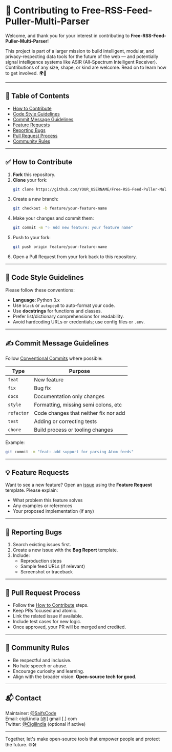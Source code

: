 # 🤝 Contributing to Free-RSS-Feed-Puller-Multi-Parser

Welcome, and thank you for your interest in contributing to **Free-RSS-Feed-Puller-Multi-Parser**!

This project is part of a larger mission to build intelligent, modular, and privacy-respecting data tools for the future of the web — and potentially signal intelligence systems like ASIR (All-Spectrum Intelligent Receiver). Contributions of any size, shape, or kind are welcome. Read on to learn how to get involved. 🌍🚀

---

## 📌 Table of Contents

- [How to Contribute](#how-to-contribute)
- [Code Style Guidelines](#code-style-guidelines)
- [Commit Message Guidelines](#commit-message-guidelines)
- [Feature Requests](#feature-requests)
- [Reporting Bugs](#reporting-bugs)
- [Pull Request Process](#pull-request-process)
- [Community Rules](#community-rules)

---

## ✅ How to Contribute

1. **Fork** this repository.
2. **Clone** your fork:
   ```bash
   git clone https://github.com/YOUR_USERNAME/Free-RSS-Feed-Puller-Multi-Parser.git
   ```
3. Create a new branch:
   ```bash
   git checkout -b feature/your-feature-name
   ```
4. Make your changes and commit them:
   ```bash
   git commit -m "✨ Add new feature: your feature name"
   ```
5. Push to your fork:
   ```bash
   git push origin feature/your-feature-name
   ```
6. Open a Pull Request from your fork back to this repository.

---

## 🎯 Code Style Guidelines

Please follow these conventions:

- **Language**: Python 3.x
- Use `black` or `autopep8` to auto-format your code.
- Use **docstrings** for functions and classes.
- Prefer list/dictionary comprehensions for readability.
- Avoid hardcoding URLs or credentials; use config files or `.env`.

---

## ✍️ Commit Message Guidelines

Follow [Conventional Commits](https://www.conventionalcommits.org/) where possible:

| Type     | Purpose                              |
|----------|--------------------------------------|
| `feat`   | New feature                          |
| `fix`    | Bug fix                              |
| `docs`   | Documentation only changes           |
| `style`  | Formatting, missing semi colons, etc |
| `refactor` | Code changes that neither fix nor add |
| `test`   | Adding or correcting tests           |
| `chore`  | Build process or tooling changes     |

Example:
```bash
git commit -m "feat: add support for parsing Atom feeds"
```

---

## 💡 Feature Requests

Want to see a new feature? Open an [issue](../../issues) using the **Feature Request** template. Please explain:

- What problem this feature solves
- Any examples or references
- Your proposed implementation (if any)

---

## 🐛 Reporting Bugs

1. Search existing issues first.
2. Create a new issue with the **Bug Report** template.
3. Include:
   - Reproduction steps
   - Sample feed URLs (if relevant)
   - Screenshot or traceback

---

## 🔁 Pull Request Process

- Follow the [How to Contribute](#how-to-contribute) steps.
- Keep PRs focused and atomic.
- Link the related issue if available.
- Include test cases for new logic.
- Once approved, your PR will be merged and credited.

---

## 🌱 Community Rules

- Be respectful and inclusive.
- No hate speech or abuse.
- Encourage curiosity and learning.
- Align with the broader vision: **Open-source tech for good**.

---

## 📬 Contact

Maintainer: [@SaifsCode](https://github.com/SaifsCode)  
Email: cigli.india [@] gmail [.] com  
Twitter: [@CigliIndia](https://twitter.com/CigliIndia) (optional if active)

---

Together, let's make open-source tools that empower people and protect the future. 🌐🛠️

